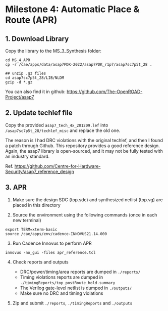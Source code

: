 # Milestone 4: Automatic Place & Route (APR)

## 1. Download Library
Copy the library to the MS_3_Synthesis folder:
````
cd MS_4_APR
cp -r /cae/apps/data/asap7PDK-2022/asap7PDK_r1p7/asap7sc7p5t_28 .

## unzip .gz files
cd asap7sc7p5t_28/LIB/NLDM
gzip -d *.gz
````
You can also find it in github:
https://github.com/The-OpenROAD-Project/asap7

## 2. Update techlef file
Copy the provided `asap7_tech_4x_201209.lef` into `/asap7sc7p5t_28/techlef_misc` and replace the old one.

The reason is I had DRC violations with the original techlef, and then I found a patch through Github. This repository provides a good reference design. Again, the asap7 library is open-sourced, and it may not be fully tested with an industry standard.

Ref. https://github.com/Centre-for-Hardware-Security/asap7_reference_design

## 3. APR
1. Make sure the design SDC (top.sdc) and synthesized netlist (top.vg) are placed in this directory

2. Source the environment using the following commands (once in each new terminal)
````
export TERM=xterm-basic
source /cae/apps/env/cadence-INNOVUS21.14.000 
````

3. Run Cadence Innovus to perform APR
````
innovus -no_gui -files apr_reference.tcl
````

4. Check reports and outputs
   - DRC/power/timing/area reports are dumped in `./reports/`
   - Timing violations reports are dumped in `./timingReports/top_postRoute_hold.summary`
   - The Verilog gate-level netlist is dumped in `./outputs/`
   - Make sure no DRC and timing violations

5. Zip and submit `./reports`, `./timingReports` and  `./outputs`
